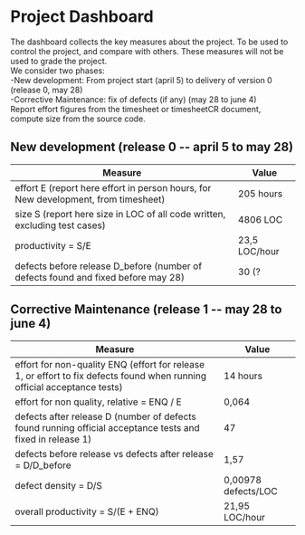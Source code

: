 # Project Dashboard

The dashboard collects the key measures about the project.
To be used to control the project, and compare with others. These measures will not be used to grade the project. <br>
We consider two phases: <br>
-New development: From project start (april 5) to delivery of version 0 (release 0, may 28) <br>
-Corrective Maintenance: fix of defects (if any)  (may 28 to june 4)   <br>
Report effort figures from the timesheet or timesheetCR document, compute size from the source code.

## New development (release 0  -- april 5 to may 28)
| Measure| Value |
|---|---|
|effort E (report here effort in person hours, for New development, from timesheet)  | 205 hours|
|size S (report here size in LOC of all code written, excluding test cases)  | 4806 LOC |
|productivity = S/E | 23,5 LOC/hour|
|defects before release D_before (number of defects found and fixed before may 28) | 30 (?|




## Corrective Maintenance (release 1 -- may 28 to june 4)

| Measure | Value|
|---|---|
| effort for non-quality ENQ (effort for release 1, or effort to fix defects found when running official acceptance tests) |14 hours|
| effort for non quality, relative = ENQ / E | 0,064|
|defects after release D (number of defects found running official acceptance tests and  fixed in release 1) | 47 |
| defects before release vs defects after release = D/D_before | 1,57|
|defect density = D/S| 0,00978 defects/LOC |
|overall productivity = S/(E + ENQ)| 21,95 LOC/hour|
